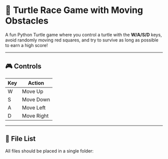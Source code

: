 # 🐢 Turtle Race Game with Moving Obstacles

A fun Python Turtle game where you control a turtle with the **W/A/S/D** keys, avoid randomly moving red squares, and try to survive as long as possible to earn a high score!

---

## 🎮 Controls

| Key | Action         |
|-----|----------------|
| W   | Move Up        |
| S   | Move Down      |
| A   | Move Left      |
| D   | Move Right     |

---

## 📂 File List

All files should be placed in a single folder:

